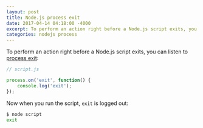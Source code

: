 ```yaml
---
layout: post
title: Node.js process exit
date: 2017-04-14 04:18:00 -4000
excerpt: To perform an action right before a Node.js script exits, you can listen to the process exit event.
categories: nodejs process
---
```


To perform an action right before a Node.js script exits, you can listen to [process exit](https://nodejs.org/api/process.html#process_event_exit):

```js
// script.js

process.on('exit', function() {
    console.log('exit');
});
```

Now when you run the script, `exit` is logged out:

```sh
$ node script
exit
```
